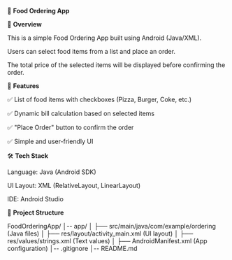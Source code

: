 🍕 **Food Ordering App**

📌 **Overview**

This is a simple Food Ordering App built using Android (Java/XML). 

Users can select food items from a list and place an order. 

The total price of the selected items will be displayed before confirming the order.

📱 **Features**

✅ List of food items with checkboxes (Pizza, Burger, Coke, etc.)

✅ Dynamic bill calculation based on selected items

✅ "Place Order" button to confirm the order

✅ Simple and user-friendly UI

🛠️ **Tech Stack**

Language: Java (Android SDK)

UI Layout: XML (RelativeLayout, LinearLayout)

IDE: Android Studio

📂 **Project Structure**

FoodOrderingApp/
│-- app/
│   ├── src/main/java/com/example/ordering (Java files)
│   ├── res/layout/activity_main.xml (UI layout)
│   ├── res/values/strings.xml (Text values)
│   ├── AndroidManifest.xml (App configuration)
│-- .gitignore
│-- README.md
